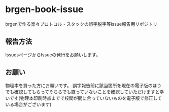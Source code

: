 # brgen-book-issue
brgenで作る楽々プロトコル・スタックの誤字脱字等issue報告用リボジトリ

## 報告方法

IssuesページからIssueの発行をお願いします。

## お願い
物理本を買った方にお願いです。
誤字報告前に該当箇所を現在の電子版のほうでも確認してもらってそちらでも直っていないことを確認していただけますと幸いです(物理本印刷時点までで校閲が間に合っていないものを電子版で修正している場合がございます)
